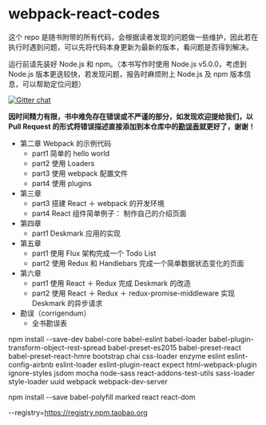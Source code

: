 # webpack-react-codes

这个 repo 是随书附带的所有代码，会根据读者发现的问题做一些维护，因此若在执行时遇到问题，可以先将代码本身更新为最新的版本，看问题是否得到解决。

运行前请先装好 Node.js 和 npm。（本书写作时使用 Node.js v5.0.0，考虑到 Node.js 版本更迭较快，若发现问题，报告时麻烦附上 Node.js 及 npm 版本信息，可以帮助定位问题）

[![Gitter chat](https://badges.gitter.im/gitterHQ/gitter.png)](https://gitter.im/webpack-react-codes/Lobby)

**因时间精力有限，书中难免存在错误或不严谨的部分，如发现欢迎提给我们，以 Pull Request 的形式将错误描述直接添加到本仓库中的[勘误表](./corrigendum.md)就更好了，谢谢！**

* 第二章 Webpack 的示例代码
	* part1 简单的 hello world
	* part2 使用 Loaders
	* part3 使用 webpack 配置文件
	* part4 使用 plugins 
* 第三章 
	* part3 搭建 React ＋ webpack 的开发环境
	* part4 React 组件简单例子： 制作自己的介绍页面
* 第四章
	* part1 Deskmark 应用的实现
* 第五章
	* part1 使用 Flux 架构完成一个 Todo List
	* part2 使用 Redux 和 Handlebars 完成一个简单数据状态变化的页面
* 第六章
	* part1 使用 React ＋ Redux 完成 Deskmark 的改造
	* part2 使用 React ＋ Redux ＋ redux-promise-middleware 实现 Deskmark 的异步请求
* 勘误（corrigendum）
	* 全书勘误表



npm install --save-dev babel-core babel-eslint babel-loader babel-plugin-transform-object-rest-spread babel-preset-es2015 babel-preset-react babel-preset-react-hmre bootstrap chai css-loader enzyme eslint eslint-config-airbnb eslint-loader eslint-plugin-react expect html-webpack-plugin ignore-styles jsdom mocha node-sass react-addons-test-utils sass-loader style-loader uuid webpack webpack-dev-server

npm install --save babel-polyfill marked react react-dom

--registry=https://registry.npm.taobao.org

